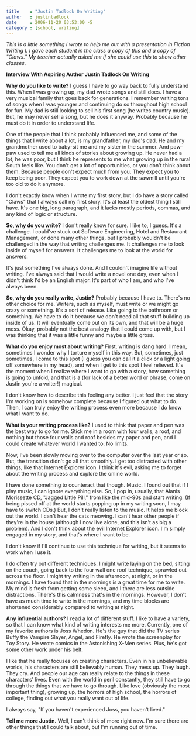 ```yaml
---
title    : "Justin Tadlock On Writing"
author   : justintadlock
date     : 2006-11-20 03:53:00 -5
category : [school, writing]
---
```


<i>This is a little something I wrote to help me out with a presentation in Fiction Writing I.  I gave each student in the class a copy of this and a copy of "Claws."  My teacher actually asked me if she could use this to show other classes.</i>

<b>Interview With Aspiring Author
Justin Tadlock On Writing</b>

<b>Why do you like to write?</b>
I guess I have to go way back to fully understand this.  When I was growing up, my dad wrote songs and still does.  I have a very musical family that goes back for generations.  I remember writing tons of songs when I was younger and continuing do so throughout high school for fun.   My dad is still looking to sell his first song (he writes country music).  But, he may never sell a song, but he does it anyway.  Probably because he must do it in order to understand life.

One of the people that I think probably influenced me, and some of the things that I write about a lot, is my grandfather, my dad's dad.  He and my grandmother used to baby-sit me and my sister in the summer.  And paw-paw used to tell me all kinds of stories about growing up.  He never had a lot, he was poor, but I think he represents to me what growing up in the rural South feels like.  You don't get a lot of opportunities, or you don't think about them.  Because people don't expect much from you.  They expect you to keep being poor.  They expect you to work down at the sawmill until you're too old to do it anymore.

I don't exactly know when I wrote my first story, but I do have a story called "Claws" that I always call my first story.  It's at least the oldest thing I still have.  It's one big, long paragraph, and it lacks mostly periods, commas, and any kind of logic or structure.

<b>So, why do you write?</b>
I don't really know for sure.  I like to, I guess.  It's a challenge.  I could've stuck out Software Engineering, Hotel and Restaurant Management, or done many other things, but I probably wouldn't be challenged in the way that writing challenges me.  It challenges me to look inside of myself for answers.  It challenges me to look at the world for answers.

It's just something I've always done.  And I couldn't imagine life without writing.  I've always said that I would write a novel one day, even when I didn't think I'd be an English major.  It's part of who I am, and who I've always been.

<b>So, why do you really write, Justin?</b>
Probably because I have to.  There's no other choice for me.  Writers, such as myself, must write or we might go crazy or something.  It's a sort of release.  Like going to the bathroom or something.  We have to do it because we don't need all that stuff building up inside of us.  It will eventually come out on its own, and that will be a huge mess.  Okay, probably not the best analogy that I could come up with, but I was thinking that it was a little funny and maybe a little gross.

<b>What do you enjoy most about writing?</b>
First, writing is dang hard.  I mean, sometimes I wonder why I torture myself in this way.  But, sometimes, just sometimes, I come to this spot (I guess you can call it a click or a light going off somewhere in my head), and when I get to this spot I feel relieved.  It's the moment when I realize where I want to go with a story, how something is going to unfold, and that is a (for lack of a better word or phrase, come on Justin you're a writer!) magical.

I don't know how to describe this feeling any better.  I just feel that the story I'm working on is somehow complete because I figured out what to do.  Then, I can truly enjoy the writing process even more because I do know what I want to do.

<b>What is your writing process like?</b>
I used to think that paper and pen was the best way to go for me.  Stick me in a room with four walls, a roof, and nothing but those four walls and roof besides my paper and pen, and I could create whatever world I wanted to.  No limits.

Now, I've been slowly moving over to the computer over the last year or so.  But, the transition didn't go all that smoothly.  I get too distracted with other things, like that Internet Explorer icon.  I think it's evil, asking me to forget about the writing process and explore the online world.

I have done something to counteract that though.  Music.  I found out that if I play music, I can ignore everything else.  So, I pop in, usually, that Alanis Morissette CD, "Jagged Little Pill," from like the mid-90s and start writing.  (If being pissed off at the world starts popping up in my writing soon, I may have to switch CDs.)  But, I don't really listen to the music.  It helps me block out the world.  I can't hear the cats meowing.  I can't hear other people if they're in the house (although I now live alone, and this isn't as big a problem).  And I don't think about the evil Internet Explorer icon.  I'm simply engaged in my story, and that's where I want to be.

I don't know if I'll continue to use this technique for writing, but it seems to work when I use it.

I do often try out different techniques.  I might write laying on the bed, sitting on the couch, going back to the four wall one roof technique, sprawled out across the floor.  I might try writing in the afternoon, at night, or in the mornings.  I have found that in the mornings is a great time for me to write.  My mind is fresh from getting some sleep, and I there are less outside distractions.  There's this calmness that's in the mornings.  However, I don't have as much time to write in the mornings, and my time blocks are shortened considerably compared to writing at night.

<b>Any influential authors?</b>
I read a lot of different stuff.  I like to have a variety, so that I can know what kind of writing interests me more.  Currently, one of my favorite authors is Joss Whedon.  He's the guy that did the TV series Buffy the Vampire Slayer, Angel, and Firefly.  He wrote the screenplay for Toy Story.  He wrote comics in the Astonishing X-Men series.  Plus, he's got some other work under his belt.

I like that he really focuses on creating characters.  Even in his unbelievable worlds, his characters are still believably human.  They mess up.  They laugh.  They cry.  And people our age can really relate to the things in these characters' lives.  Even with the world in peril constantly, they still have to go through the things that we have to go through.  Like love (obviously the most important thing), growing up, the horrors of high school, the horrors of college, finding out what you really want out of life.

I always say, "If you haven't experienced Joss, you haven't lived."

<b>Tell me more Justin.</b>
Well, I can't think of more right now.  I'm sure there are other things that I could talk about, but I'm running out of time.
